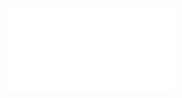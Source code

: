 ![Proposition 148. This Kingdom embraces the new heavens and new earth.](Proposition%20148.%20This%20Kingdom%20embraces%20the%20new%20heavens%20and%20new%20earth..md)